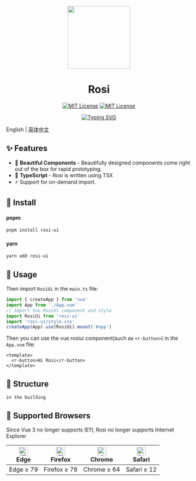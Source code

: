 <p align="center">
  <img src="https://raw.githubusercontent.com/rosi-ui/rosi-ui/dev-swanine/packages/rosiui/public/rosi-logo-v2.png" width="170">
</p>


<h1 align="center">Rosi</h1>

<div align="center">

[![MIT License](https://img.shields.io/npm/v/rosi-ui?style=flat-square)](https://opensource.org/licenses/MIT)
[![MIT License](https://img.shields.io/github/license/rosi-ui/rosi-ui?style=flat-square)](https://opensource.org/licenses/MIT)

</div>

<div align="center">

[![Typing SVG](https://readme-typing-svg.herokuapp.com?font=Montserrat&multiline=true&height=55&lines=Rosi+is+an+early+incubation+project;developed+using+Vue3+%2B+Vite+%2B+TSX)](https://git.io/typing-svg)
 
</div>

English | <a href="README.zh-CN.md">简体中文</a>

## ✨ Features
- 🎨 **Beautiful Components** - Beautifully designed components come right out of the box for rapid prototyping.
- 🔑 **TypeScript** - Rosi is written using TSX
- ⚡ Support for on-demand import.


## 🔨 Install

#### pnpm
```sh
pnpm install rosi-ui
```

#### yarn

```sh
yarn add rosi-ui
```

## 🔧 Usage

Then import `RosiUi` in the `main.ts` file:

```ts
import { createApp } from 'vue'
import App from './App.vue'
// Import Vue RosiUi component and style
import RosiUi from 'rosi-ui'
import 'rosi-ui/style.css'
createApp(App).use(RosiUi).mount('#app')
```

Then you can use the vue rosiui component(such as `<r-button>`) in the `App.vue` file:

```vue
<template>
  <r-button>Hi Rosi</r-button>
</template>
```


## 🧩 Structure

```
in the building
```

## 🎯 Supported Browsers

Since Vue 3 no longer supports IE11, Rosi no longer supports Internet Explorer

| [<img src="https://raw.githubusercontent.com/alrra/browser-logos/master/src/edge/edge_48x48.png" alt="IE / Edge" width="24px" height="24px" />](http://godban.github.io/browsers-support-badges/)</br>Edge | [<img src="https://raw.githubusercontent.com/alrra/browser-logos/master/src/firefox/firefox_48x48.png" alt="Firefox" width="24px" height="24px" />](http://godban.github.io/browsers-support-badges/)</br>Firefox | [<img src="https://raw.githubusercontent.com/alrra/browser-logos/master/src/chrome/chrome_48x48.png" alt="Chrome" width="24px" height="24px" />](http://godban.github.io/browsers-support-badges/)</br>Chrome | [<img src="https://raw.githubusercontent.com/alrra/browser-logos/master/src/safari/safari_48x48.png" alt="Safari" width="24px" height="24px" />](http://godban.github.io/browsers-support-badges/)</br>Safari |
| ------------------------------------------------------------ | ------------------------------------------------------------ | ------------------------------------------------------------ | ------------------------------------------------------------ |
| Edge ≥ 79                                                    | Firefox ≥ 78                                                 | Chrome ≥ 64                                                  | Safari ≥ 12                                                  |
